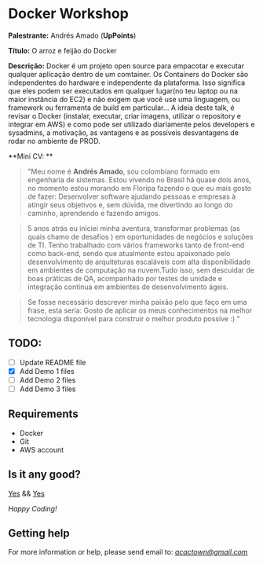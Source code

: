 Docker Workshop
===============

**Palestrante:** Andrés Amado (**UpPoints**)

**Título:** O arroz e feijão do Docker

**Descrição:** Docker é um projeto open source para empacotar e executar qualquer aplicação dentro de um comtainer. Os Containers do Docker são independentes do hardware e independente da plataforma. Isso significa que eles podem ser executados em qualquer lugar(no teu laptop ou na maior instância do EC2) e não exigem que você use uma linguagem, ou framework ou ferramenta de build em particular... A ideia deste talk, é revisar o Docker (instalar, executar, criar imagens, utilizar o repository e integrar em AWS) e como pode ser utilizado diariamente pelos developers e sysadmins, a motivação, as vantagens e as possíveis desvantagens de rodar no ambiente de PROD.

**Mini CV: **

> "Meu nome é **Andrés Amado**, sou colombiano formado em engenharia de sistemas. Estou vivendo no Brasil há quase dois anos, no momento estou morando em Floripa fazendo o que eu mais gosto de fazer: Desenvolver software ajudando pessoas e empresas à atingir seus objetivos e, sem dúvida, me divertindo ao longo do caminho, aprendendo e fazendo amigos. 

> 5 anos atrás eu iniciei minha aventura, transformar problemas (as quais chamo de desafios ) em oportunidades de negócios e soluções de TI. Tenho trabalhado com vários frameworks tanto de front-end como back-end, sendo que atualmente estou apaixonado pelo desenvolvimento de arquiteturas escaláveis com alta disponibilidade em ambientes de computação na nuvem.Tudo isso, sem descuidar de boas práticas de QA, acompanhado por testes de unidade e integração contínua em ambientes de desenvolvimento ágeis. 

> Se fosse necessário descrever minha paixão pelo que faço em uma frase, esta seria: Gosto de aplicar os meus conhecimentos na melhor tecnologia disponível para construir o melhor produto possíve :) "

## TODO:

- [ ] Update README file
- [x] Add Demo 1 files
- [ ] Add Demo 2 files
- [ ] Add Demo 3 files

## Requirements

- Docker
- Git
- AWS account

## Is it any good?

[Yes](https://news.ycombinator.com/item?id=3067434) && [Yes](http://stackoverflow.com/questions/16047306/how-is-docker-io-different-from-a-normal-virtual-machine)

*Happy Coding!*

## Getting help

For more information or help, please send email to: *acactown@gmail.com*
